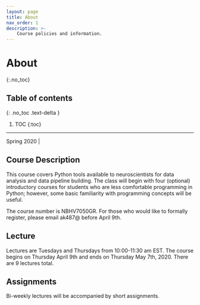 ```yaml
---
layout: page
title: About
nav_order: 1
description: >-
    Course policies and information.
---
```


# About
{:.no_toc}

## Table of contents
{: .no_toc .text-delta }

1. TOC
{:toc}

---

Spring 2020 |

## Course Description

This course covers Python tools available to neuroscientists for data analysis and data pipeline building. The class will begin with four (optional) introductory courses for students who are less comfortable programming in Python; however, some basic familiarity with programming concepts will be useful.

The course number is NBHV7050GR. For those who would like to formally register, please email ak487@ before April 9th.

## Lecture

Lectures are Tuesdays and Thursdays from 10:00-11:30 am EST. The course begins on Thursday April 9th and ends on Thursday May 7th, 2020. There are 9 lectures total.


## Assignments

Bi-weekly lectures will be accompanied by short assignments.
